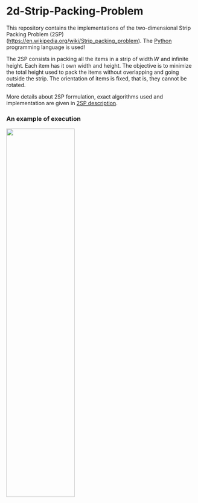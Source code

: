 # 2d-Strip-Packing-Problem

This repository contains the implementations of the two-dimensional Strip Packing Problem (2SP) (https://en.wikipedia.org/wiki/Strip_packing_problem). The [Python](https://www.python.org/) programming language is used!

The 2SP consists in packing all the items in a strip of width 𝑊 and infinite height. Each item has it own width and height. The objective is to minimize the total height used to pack the items without overlapping and going outside the strip. The orientation of items is fixed, that is, they cannot be rotated.

More details about 2SP formulation, exact algorithms used and implementation are given in [2SP description](https://github.com/radubuzatu/2d-Strip-Packing/blob/main/2SP%20description.pdf).

<h3>An example of execution </h3>

<img align="center" width="60%" height="50%" src="https://github.com/radubuzatu/2d-Strip-Packing/blob/main/2SP%20example.png">
